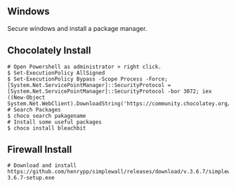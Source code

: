 Windows
--------

Secure windows and install a package manager.

Chocolately Install
-------------------

    # Open Powershell as administrator > right click.
    $ Set-ExecutionPolicy AllSigned
    $ Set-ExecutionPolicy Bypass -Scope Process -Force; [System.Net.ServicePointManager]::SecurityProtocol = [System.Net.ServicePointManager]::SecurityProtocol -bor 3072; iex ((New-Object System.Net.WebClient).DownloadString('https://community.chocolatey.org/install.ps1'))
    # Search Packages
    $ choco search pakagename 
    # Install some useful packages
    $ choco install bleachbit

Firewall Install
----------------

    # Download and install
    https://github.com/henrypp/simplewall/releases/download/v.3.6.7/simplewall-3.6.7-setup.exe


